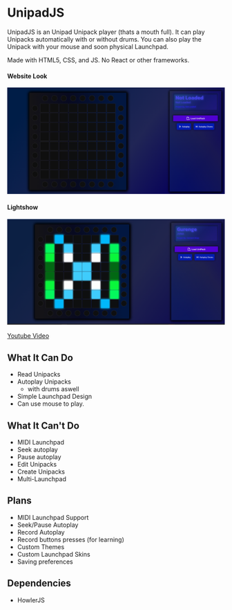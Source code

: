 # UnipadJS

UnipadJS is an Unipad Unipack player (thats a mouth full). It can play Unipacks automatically with or without drums. You can also play the Unipack with your mouse and soon physical Launchpad.  
  
Made with HTML5, CSS, and JS. No React or other frameworks.  
  
#### Website Look
![Unipad](image.png)

#### Lightshow
![Lightshow](image-1.png)

[Youtube Video](https://www.youtube.com/embed/DL-RYvesPdU?si=rvr3HK5ooIZ9c0Lu)

## What It Can Do
- Read Unipacks
- Autoplay Unipacks
  - with drums aswell
- Simple Launchpad Design
- Can use mouse to play.

## What It Can't Do
- MIDI Launchpad
- Seek autoplay
- Pause autoplay
- Edit Unipacks
- Create Unipacks
- Multi-Launchpad

## Plans
- MIDI Launchpad Support
- Seek/Pause Autoplay
- Record Autoplay
- Record buttons presses (for learning)
- Custom Themes
- Custom Launchpad Skins
- Saving preferences

## Dependencies
- HowlerJS